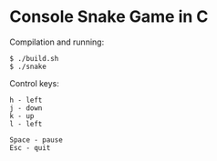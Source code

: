 
# Console Snake Game in C

Compilation and running:
```
$ ./build.sh
$ ./snake
```

Control keys:
```
h - left
j - down
k - up
l - left

Space - pause
Esc - quit
```
